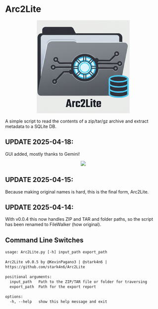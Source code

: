 # Arc2Lite

<p align="center">
<img src="https://github.com/stark4n6/Arc2Lite/blob/main/assets/Arc2Lite.png" width="300" height="300">
</p>
A simple script to read the contents of a zip/tar/gz archive and extract metadata to a SQLite DB.

## UPDATE 2025-04-18:
GUI added, mostly thanks to Gemini!
<p align="center">
<img src="https://github.com/user-attachments/assets/1df34425-1c4a-463f-8328-137f122df687">
</p>

## UPDATE 2025-04-15:
Because making original names is hard, this is the final form, Arc2Lite.

## UPDATE 2025-04-14: 
With v0.0.4 this now handles ZIP and TAR and folder paths, so the script has been renamed to FileWalker (how original).

## Command Line Switches
```
usage: Arc2Lite.py [-h] input_path export_path

Arc2Lite v0.0.5 by @KevinPagano3 | @stark4n6 | https://github.com/stark4n6/Arc2Lite

positional arguments:
  input_path   Path to the ZIP/TAR file or folder for traversing
  export_path  Path for the export report

options:
  -h, --help   show this help message and exit
```
